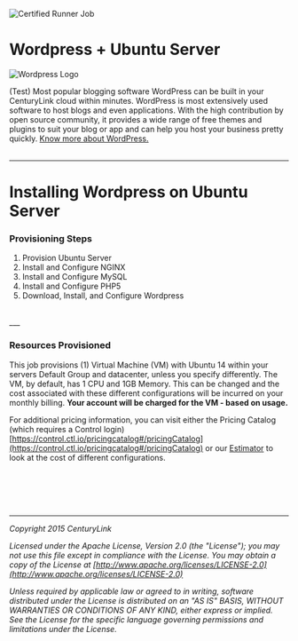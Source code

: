 
![Certified Runner Job](http://info.runner.ctl.io/wp-content/uploads/2016/03/Github-Header.jpg)


# Wordpress + Ubuntu Server
![Wordpress Logo](https://s.w.org/style/images/wp-header-logo.png?1)

(Test) Most popular blogging software WordPress can be built in your CenturyLink cloud within minutes. WordPress is most extensively used software to host blogs and even applications. With the high contribution by open source community, it provides a wide range of free themes and plugins to suit your blog or app and can help you host your business pretty quickly. [Know more about WordPress.](https://wordpress.org/) <br><br>

___
# Installing Wordpress on Ubuntu Server



### Provisioning Steps
1. Provision Ubuntu Server
2. Install and Configure NGINX
3. Install and Configure MySQL
4. Install and Configure PHP5
5. Download, Install, and Configure Wordpress

<br>
___

### Resources Provisioned
This job provisions (1) Virtual Machine (VM) with Ubuntu 14 within your servers Default Group and datacenter, unless you specify differently. The VM, by default, has 1 CPU and 1GB Memory. This can be changed and the cost associated with these different configurations will be incurred on your monthly billing. **Your account will be charged for the VM - based on usage.**

For additional pricing information, you can visit either the Pricing Catalog (which requires a Control login) [https://control.ctl.io/pricingcatalog#/pricingCatalog](https://control.ctl.io/pricingcatalog#/pricingCatalog) or our [Estimator](https://www.ctl.io/estimator/) to look at the cost of different configurations.

<br><br><br><br>

___

*Copyright 2015 CenturyLink*

*Licensed under the Apache License, Version 2.0 (the "License"); you may not use this file except in compliance with the License. You may obtain a copy of the License at [http://www.apache.org/licenses/LICENSE-2.0](http://www.apache.org/licenses/LICENSE-2.0)*

*Unless required by applicable law or agreed to in writing, software distributed under the License is distributed on an "AS IS" BASIS, WITHOUT WARRANTIES OR CONDITIONS OF ANY KIND, either express or implied. See the License for the specific language governing permissions and limitations under the License.*
